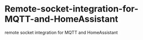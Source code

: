 # Remote-socket-integration-for-MQTT-and-HomeAssistant
remote socket integration for MQTT and HomeAssistant
